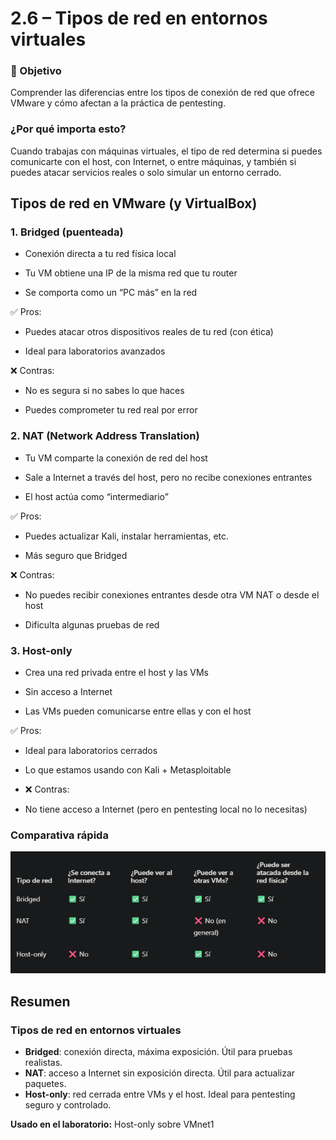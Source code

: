# 2.6 – Tipos de red en entornos virtuales
### 🎯 Objetivo
Comprender las diferencias entre los tipos de conexión de red que ofrece VMware y cómo afectan a la práctica de pentesting.

### ¿Por qué importa esto?
Cuando trabajas con máquinas virtuales, el tipo de red determina si puedes comunicarte con el host, con Internet, o entre máquinas, y también si puedes atacar servicios reales o solo simular un entorno cerrado.

## Tipos de red en VMware (y VirtualBox)

### 1. Bridged (puenteada)
- Conexión directa a tu red física local

- Tu VM obtiene una IP de la misma red que tu router

- Se comporta como un “PC más” en la red

✅ Pros:

- Puedes atacar otros dispositivos reales de tu red (con ética)

- Ideal para laboratorios avanzados

❌ Contras:

- No es segura si no sabes lo que haces

- Puedes comprometer tu red real por error

### 2. NAT (Network Address Translation)
- Tu VM comparte la conexión de red del host

- Sale a Internet a través del host, pero no recibe conexiones entrantes

- El host actúa como “intermediario”

✅ Pros:

- Puedes actualizar Kali, instalar herramientas, etc.

- Más seguro que Bridged

❌ Contras:

- No puedes recibir conexiones entrantes desde otra VM NAT o desde el host

- Dificulta algunas pruebas de red

### 3. Host-only
- Crea una red privada entre el host y las VMs

- Sin acceso a Internet

- Las VMs pueden comunicarse entre ellas y con el host

✅ Pros:

- Ideal para laboratorios cerrados

- Lo que estamos usando con Kali + Metasploitable

- ❌ Contras:

- No tiene acceso a Internet (pero en pentesting local no lo necesitas)



### Comparativa rápida
![captura bash](./capturas/11.png)

## Resumen
### Tipos de red en entornos virtuales

- **Bridged**: conexión directa, máxima exposición. Útil para pruebas realistas.
- **NAT**: acceso a Internet sin exposición directa. Útil para actualizar paquetes.
- **Host-only**: red cerrada entre VMs y el host. Ideal para pentesting seguro y controlado.

**Usado en el laboratorio:** Host-only sobre VMnet1
